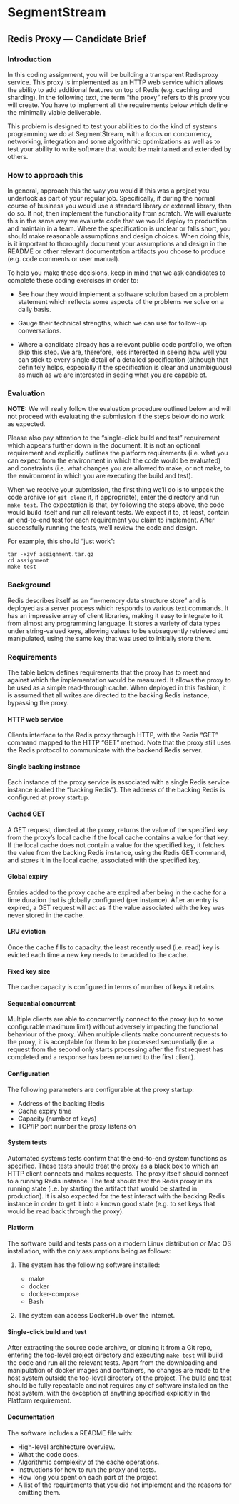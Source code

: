 # SegmentStream

## Redis Proxy — Candidate Brief

### Introduction

In this coding assignment, you will be building a transparent ​Redis​ ​proxy service. This proxy is implemented as an HTTP web service which allows the ability to add additional features on top of Redis (e.g. caching and sharding). In the following text, the term “the proxy” refers to this proxy you will create. You have to implement all the requirements below which define the minimally viable deliverable.

This problem is designed to test your abilities to do the kind of systems programming we do at SegmentStream, with a focus on concurrency, networking, integration and some algorithmic optimizations as well as to test your ability to write software that would be maintained and extended by others.

### How to approach this

In general, approach this the way you would if this was a project you undertook as part of your regular job. Specifically, if during the normal course of business you would use a standard library or external library, then do so. If not, then implement the functionality from scratch. We will evaluate this in the same way we evaluate code that we would deploy to production and maintain in a team. Where the specification is unclear or falls short, you should make reasonable assumptions and design choices. When doing this, is it important to thoroughly document your assumptions and design in the README or other relevant documentation artifacts you choose to produce (e.g. code comments or user manual).

To help you make these decisions, keep in mind that we ask candidates to complete these coding exercises in order to:

- See how they would implement a software solution based on a problem statement which reflects some aspects of the problems we solve on a daily basis.

- Gauge their technical strengths, which we can use for follow-up conversations.

- Where a candidate already has a relevant public code portfolio, we often skip this step. We are, therefore, less interested in seeing how well you can stick to every single detail of a detailed specification (although that definitely helps, especially if the specification is clear and unambiguous) as much as we are interested in seeing what you are capable of.

### Evaluation

**NOTE:** We will really follow the evaluation procedure outlined below and will not proceed with evaluating the submission if the steps below do no work as expected.

Please also pay attention to the “single-click build and test” requirement which appears further down in the document. It is not an optional requirement and explicitly outlines the platform requirements (i.e. what you can expect from the environment in which the code would be evaluated) and constraints (i.e. what changes you are allowed to make, or not make, to the environment in which you are executing the build and test).

When we receive your submission, the first thing we’ll do is to unpack the code archive (or `git clone` it, if appropriate), enter the directory and run ​`make test`​. The expectation is that, by following the steps above, the code would build itself and run all relevant tests. We expect it to, at least, contain an end-to-end test for each requirement you claim to implement. After successfully running the tests, we’ll review the code and design.

For example, this should “just work”:

```
tar -xzvf assignment.tar.gz
cd assignment
make test
```

### Background

Redis describes itself as an “in-memory data structure store” and is deployed as a server process which responds to ​various text commands​. It has an impressive array of client libraries​, making it easy to integrate to it from almost any programming language. It stores a variety of data types under string-valued keys, allowing values to be subsequently retrieved and manipulated, using the same key that was used to initially store them.

### Requirements

The table below defines requirements that the proxy has to meet and against which the implementation would be measured. It allows the proxy to be used as a simple read-through cache. When deployed in this fashion, it is assumed that all writes are directed to the backing Redis instance, bypassing the proxy.

#### HTTP web service
Clients interface to the Redis proxy through HTTP, with the Redis “GET” command mapped to the HTTP “GET” method.
Note that the proxy still uses the Redis protocol to communicate with the backend Redis server.

#### Single backing instance
Each instance of the proxy service is associated with a single Redis service instance (called the “backing Redis”). The address of the backing Redis is configured at proxy startup.

#### Cached GET
A GET request, directed at the proxy, returns the value of the specified key from the proxy’s local cache if the local cache contains a value for that key. If the local cache does not contain a value for the specified key, it fetches the value from the backing Redis instance, using the Redis GET command, and stores it in the local cache, associated with the specified key.

#### Global expiry
Entries added to the proxy cache are expired after being in the cache for a time duration that is globally configured (per instance). After an entry is expired, a GET request will act as if the value associated with the key was never stored in the cache.

#### LRU eviction
Once the cache fills to capacity, the least recently used (i.e. read) key is evicted each time a new key needs to be added to the cache.

#### Fixed key size
The cache capacity is configured in terms of number of keys it retains.

#### Sequential concurrent

Multiple clients are able to concurrently connect to the proxy (up to some configurable maximum limit) without adversely impacting the functional behaviour of the proxy. When multiple clients make concurrent requests to the proxy, it is acceptable for them to be processed sequentially (i.e. a request from the second only starts processing after the first request has completed and a response has been returned to the first client).

#### Configuration

The following parameters are configurable at the proxy startup:

- Address of the backing Redis
- Cache expiry time
- Capacity (number of keys)
- TCP/IP port number the proxy listens on

#### System tests

Automated systems tests confirm that the end-to-end system functions as specified. These tests should treat the proxy as a black box to which an HTTP client connects and makes requests. The proxy itself should connect to a running Redis instance. The test should test the Redis proxy in its running state (i.e. by starting the artifact that would be started in production). It is also expected for the test interact with the backing Redis instance in order to get it into a known good state (e.g. to set keys that would be read back through the proxy).

#### Platform

The software build and tests pass on a modern Linux distribution or Mac OS installation, with the only assumptions being as follows:

1. The system has the following software installed:

    - make
    - docker
    - docker-compose
    - Bash

2. The system can access DockerHub over the internet.

#### Single-click build and test

After extracting the source code archive, or cloning it from a Git repo, entering the top-level project directory and executing `make test` will build the code and run all the relevant tests. Apart from the downloading and manipulation of docker images and containers, no changes are made to the host system outside the top-level directory of the project. The build and test should be fully repeatable and not requires any of software installed on the host system, with the exception of anything specified explicitly in the Platform requirement.

#### Documentation

The software includes a README file with:

- High-level architecture overview.
- What the code does.
- Algorithmic complexity of the cache operations.
- Instructions for how to run the proxy and tests.
- How long you spent on each part of the project.
- A list of the requirements that you did not implement and the reasons for omitting them.
